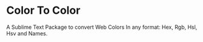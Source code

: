 # Color To Color
A Sublime Text Package to convert Web Colors In any format: Hex, Rgb, Hsl, Hsv and Names.
